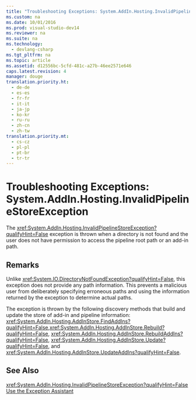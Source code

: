 ```yaml
---
title: "Troubleshooting Exceptions: System.AddIn.Hosting.InvalidPipelineStoreException"
ms.custom: na
ms.date: 10/01/2016
ms.prod: visual-studio-dev14
ms.reviewer: na
ms.suite: na
ms.technology: 
  - devlang-csharp
ms.tgt_pltfrm: na
ms.topic: article
ms.assetid: d12556bc-5cfd-481c-a27b-46ee2571e646
caps.latest.revision: 4
manager: douge
translation.priority.ht: 
  - de-de
  - es-es
  - fr-fr
  - it-it
  - ja-jp
  - ko-kr
  - ru-ru
  - zh-cn
  - zh-tw
translation.priority.mt: 
  - cs-cz
  - pl-pl
  - pt-br
  - tr-tr
---
```

# Troubleshooting Exceptions: System.AddIn.Hosting.InvalidPipelineStoreException
The <xref:System.AddIn.Hosting.InvalidPipelineStoreException?qualifyHint=False> exception is thrown when a directory is not found and the user does not have permission to access the pipeline root path or an add-in path.  
  
## Remarks  
 Unlike <xref:System.IO.DirectoryNotFoundException?qualifyHint=False>, this exception does not provide any path information. This prevents a malicious user from deliberately specifying erroneous paths and using the information returned by the exception to determine actual paths.  
  
 The exception is thrown by the following discovery methods that build and update the store of add-in and pipeline information: <xref:System.AddIn.Hosting.AddInStore.FindAddIns?qualifyHint=False>,<xref:System.AddIn.Hosting.AddInStore.Rebuild?qualifyHint=False>, <xref:System.AddIn.Hosting.AddInStore.RebuildAddIns?qualifyHint=False>, <xref:System.AddIn.Hosting.AddInStore.Update?qualifyHint=False>, and <xref:System.AddIn.Hosting.AddInStore.UpdateAddIns?qualifyHint=False>.  
  
## See Also  
 <xref:System.AddIn.Hosting.InvalidPipelineStoreException?qualifyHint=False>   
 [Use the Exception Assistant](../Topic/How%20to:%20Use%20the%20Exception%20Assistant.md)
